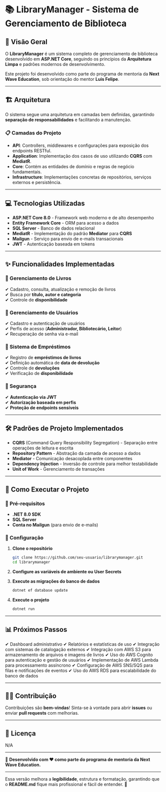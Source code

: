 # 📚 LibraryManager - Sistema de Gerenciamento de Biblioteca  

## 🚀 Visão Geral  
O **LibraryManager** é um sistema completo de gerenciamento de biblioteca desenvolvido em **ASP.NET Core**, seguindo os princípios da **Arquitetura Limpa** e padrões modernos de desenvolvimento.  

Este projeto foi desenvolvido como parte do programa de mentoria da **Next Wave Education**, sob orientação do mentor **Luis Felipe**.  

---

## 🏗️ Arquitetura  

O sistema segue uma arquitetura em camadas bem definidas, garantindo **separação de responsabilidades** e facilitando a manutenção.  

### 📋 Camadas do Projeto  

- **API**: Controllers, middlewares e configurações para exposição dos endpoints RESTful.  
- **Application**: Implementação dos casos de uso utilizando **CQRS** com **MediatR**.  
- **Core**: Contém as entidades de domínio e regras de negócio fundamentais.  
- **Infrastructure**: Implementações concretas de repositórios, serviços externos e persistência.  

---

## 💻 Tecnologias Utilizadas  

- **ASP.NET Core 8.0** - Framework web moderno e de alto desempenho  
- **Entity Framework Core** - ORM para acesso a dados  
- **SQL Server** - Banco de dados relacional  
- **MediatR** - Implementação do padrão **Mediator** para **CQRS**  
- **Mailgun** - Serviço para envio de e-mails transacionais  
- **JWT** - Autenticação baseada em tokens  

---

## ✨ Funcionalidades Implementadas  

### 📖 Gerenciamento de Livros  
✔ Cadastro, consulta, atualização e remoção de livros  
✔ Busca por **título, autor e categoria**  
✔ Controle de **disponibilidade**  

### 👥 Gerenciamento de Usuários  
✔ Cadastro e autenticação de usuários  
✔ Perfis de acesso (**Administrador, Bibliotecário, Leitor**)  
✔ Recuperação de senha via e-mail  

### 📝 Sistema de Empréstimos  
✔ Registro de **empréstimos de livros**  
✔ Definição automática de **data de devolução**  
✔ Controle de **devoluções**  
✔ Verificação de **disponibilidade**  

### 🔐 Segurança  
✔ **Autenticação via JWT**  
✔ **Autorização baseada em perfis**  
✔ **Proteção de endpoints sensíveis**  

---

## 🛠️ Padrões de Projeto Implementados  

- **CQRS** (Command Query Responsibility Segregation) - Separação entre operações de leitura e escrita  
- **Repository Pattern** - Abstração da camada de acesso a dados  
- **Mediator** - Comunicação desacoplada entre componentes  
- **Dependency Injection** - Inversão de controle para melhor testabilidade  
- **Unit of Work** - Gerenciamento de transações  

---

## 🚀 Como Executar o Projeto  

### 📌 Pré-requisitos  
- **.NET 8.0 SDK**  
- **SQL Server**  
- **Conta no Mailgun** (para envio de e-mails)  

### 🔧 Configuração  
1. **Clone o repositório**  
   ```bash
   git clone https://github.com/seu-usuario/librarymanager.git
   cd librarymanager
   ```

2. **Configure as variáveis de ambiente ou User Secrets**  
3. **Execute as migrações do banco de dados**  
   ```bash
   dotnet ef database update
   ```
4. **Execute o projeto**  
   ```bash
   dotnet run
   ```

---

## 📊 Próximos Passos  

✔ Dashboard administrativo
✔ Relatórios e estatísticas de uso
✔ Integração com sistemas de catalogação externos
✔ Integração com AWS S3 para armazenamento de arquivos e imagens de livros
✔ Uso do AWS Cognito para autenticação e gestão de usuários
✔ Implementação de AWS Lambda para processamento assíncrono
✔ Configuração de AWS SNS/SQS para filas e notificações de eventos
✔ Uso do AWS RDS para escalabilidade do banco de dados 

---

## 👨‍💻 Contribuição  

Contribuições são **bem-vindas**! Sinta-se à vontade para abrir **issues** ou enviar **pull requests** com melhorias.  

---

## 📄 Licença  

N/A

---

💙 **Desenvolvido com ❤️ como parte do programa de mentoria da Next Wave Education.**  

---

Essa versão melhora a **legibilidade**, estrutura e formatação, garantindo que o **README.md** fique mais profissional e fácil de entender. 🚀
